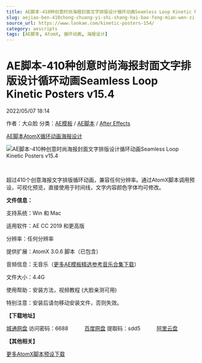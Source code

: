 ```yaml
---
title: AE脚本-410种创意时尚海报封面文字排版设计循环动画Seamless Loop Kinetic Posters v15.4
slug: aejiao-ben-410chong-chuang-yi-shi-shang-hai-bao-feng-mian-wen-zi-pai-ban-she-ji-xun-huan-dong-hua-seamless-loop-kinetic-posters-v15-4
source_url: https://www.lookae.com/kinetic-posters-154/
category: aescripts
tags: [AE脚本, AtomX, 循环动画, 海报设计]
---
```

# AE脚本-410种创意时尚海报封面文字排版设计循环动画Seamless Loop Kinetic Posters v15.4

2022/05/07 18:14

作者：大众脸
分类：[AE模板](https://www.lookae.com/after-effects/other-after-effects/) / [AE脚本](https://www.lookae.com/after-effects/aescripts/) / [After Effects](https://www.lookae.com/after-effects/)

[AE脚本](https://www.lookae.com/tag/ae%e8%84%9a%e6%9c%ac/)[AtomX](https://www.lookae.com/tag/atomx/)[循环动画](https://www.lookae.com/tag/%e5%be%aa%e7%8e%af%e5%8a%a8%e7%94%bb/)[海报设计](https://www.lookae.com/tag/%e6%b5%b7%e6%8a%a5%e8%ae%be%e8%ae%a1/)

![AE脚本-410种创意时尚海报封面文字排版设计循环动画Seamless Loop Kinetic Posters v15.4](https://www.lookae.com/wp-content/uploads/2022/05/24684532.jpg "AE脚本-410种创意时尚海报封面文字排版设计循环动画Seamless Loop Kinetic Posters v15.4-LookAE.com")

[﻿﻿﻿](https://cloud.video.taobao.com//play/u/705956171/p/1/e/6/t/1/358983234491.mp4)

超过410个创意海报文字排版循环动画，兼容任何分辨率。通过AtomX脚本调用预设，可视化预览，直接使用于时间线，文字内容颜色字体均可修改。

**文件信息：**

支持系统：Win 和 Mac

适用软件：AE CC 2019 和更高版

分辨率：任何分辨率

提供扩展：AtomX 3.0.6 脚本（已包含）

音频信息：无音乐（[更多AE模板精选参考音乐合集下载](https://item.taobao.com/item.htm?spm=a1z10.1.w4004-2793089344.4.MUvxbV&id=37289930486)）

文件大小：4.4G

使用帮助：安装方法，视频教程 (大脸亲测可用)

特别注意：安装后请勿移动安装文件，否则失效。

**【下载地址】**

[城通网盘](https://url70.ctfile.com/f/2827370-578147863-d84e65?p=4431) 访问密码：6688           [百度网盘](https://pan.baidu.com/s/1t1pPrtBDi2L88TLcDDePXw?pwd=sdd5) 提取码：sdd5           [阿里云盘](https://www.aliyundrive.com/s/fxEjciZ9PHC)

**【其他相关】**

[更多AtomX脚本预设下载](https://www.lookae.com/tag/atomx/)
